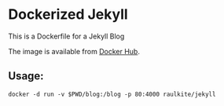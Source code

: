 # Dockerized Jekyll

This is a Dockerfile for a Jekyll Blog

The image is available from [Docker Hub](https://registry.hub.docker.com/u/raulkite/jekyll/).

## Usage:

```
docker -d run -v $PWD/blog:/blog -p 80:4000 raulkite/jekyll
```
